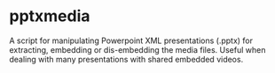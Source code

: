 pptxmedia
=========

A script for manipulating Powerpoint XML presentations (.pptx) for extracting, embedding or dis-embedding the media files. Useful when dealing with many presentations with shared embedded videos.
